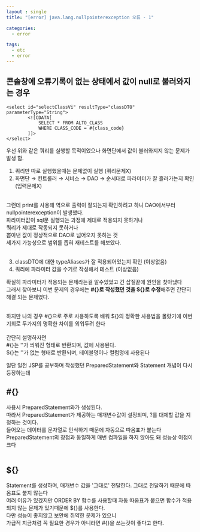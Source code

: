 ```yaml
---
layout : single
title: "[error] java.lang.nullpointerexception 오류 - 1"

categories:
  - error

tags:
  - etc
  - error
---
```



## 콘솔창에 오류기록이 없는 상태에서 값이 null로 불러와지는 경우

~~~
<select id="selectClassVi" resultType="classDTO" parameterType="String">
		<![CDATA[
			SELECT * FROM ALTO_CLASS
			WHERE CLASS_CODE = #{class_code}
		]]>
</select>
~~~

우선 위와 같은 쿼리를 실행할 목적이었으나 화면단에서 값이 불러와지지 않는 문제가 발생 함.<br>

1. 쿼리만 따로 실행했을때는 문제없이 실행 (쿼리문제X)<br>
2. 화면단 → 컨트롤러 → 서비스 → DAO → 순서대로 파라미터가 잘 흘러가는지 확인 (입력문제X)<br><br>

그런데 print를 사용해 역으로 출력이 잘되는지 확인하려고 하니 DAO에서부터 nullpointerexception이 발생했다.<br>
파라미터값이 sql문 실행되는 과정에 제대로 적용되지 못하거나<br>쿼리가 제대로 작동되지 못하거나<br>뽑아낸 값이 정상적으로 DAO로 넘어오지 못하는 것<br>
세가지 가능성으로 범위를 좁혀 재테스트를 해보았다.<br><br>

3. classDTO에 대한 typeAliases가 잘 적용되어있는지 확인 (이상없음)<br>
4. 쿼리에 파라미터 값을 수기로 작성해서 테스트 (이상없음)<br>

확실히 파라미터가 적용되는 문제라는걸 알수있었고 긴 삽질끝에 원인을 찾아냈다<br>
그래서 찾아보니 이번 문제의 경우에는 **#{}로 작성했던 것을 ${}로 수정**해주면 간단히 해결 되는 문제였다.<br><br>

하지만 나의 경우 #{}으로 주로 사용하도록 배워 ${}의 정확한 사용법을 몰랐기에
이번 기회로 두가지의 명확한 차이를 외워두려 한다<br><br>
간단히 설명하자면<br>
#{}는 ''가 씌워진 형태로 반환되며, 값에 사용된다.<br>
${}는 ''가 없는 형태로 반환되며, 테이블명이나 컬럼명에 사용된다<br>

일단 일전 JSP를 공부하며 작성했던 PreparedStatement와 Statement 개념이 다시 등장하는데

## #{}
사용시 PreparedStatement와가 생성된다.<br>따라서 PreparedStatement가 제공하는 매개변수값이 설정되며, ?를 대체할 값을 지정하는 것이다.<br>들어오는 데이터를 문자열로 인식하기 때문에 자동으로 따옴표가 붙는다<br>PreparedStatement의 장점과 동일하게 매번 컴파일을 하지 않아도 돼 성능상 이점이 크다<br><br>

## ${}
Statement를 생성하며, 매개변수 값을 '그대로' 전달한다. 그대로 전달하기 때문에 따옴표도 붙지 않는다<br>여러 이유가 있겠지만 ORDER BY 함수를 사용할때 자동 따옴표가 붙으면 함수가 적용되지 않는 문제가 있기때문에 ${}를 사용한다.<br>다만 성능이 좋지않고 보안에 취약한 문제가 있으니<br>가급적 지금처럼 꼭 필요한 경우가 아니라면 #{}을 쓰는것이 좋다고 한다. 

